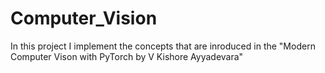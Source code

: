 # Computer_Vision

In this project I implement the concepts that are inroduced in the "Modern Computer Vison with PyTorch by V Kishore Ayyadevara"
